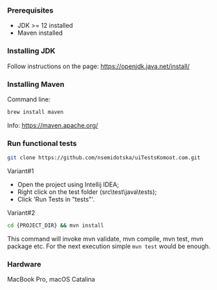 ### Prerequisites

* JDK >= 12 installed
* Maven installed

### Installing JDK

Follow instructions on the page: https://openjdk.java.net/install/

### Installing Maven

Command line: 
```bash
brew install maven 
```

Info: https://maven.apache.org/

### Run functional tests

```bash
git clone https://github.com/nsemidotska/uiTestsKomoot.com.git
```

Variant#1
- Open the project using Intellij IDEA;
- Right click on the test folder (src\test\java\tests);
- Click 'Run Tests in "tests"'.

Variant#2
```bash
cd {PROJECT_DIR} && mvn install
```
This command will invoke mvn validate, mvn compile, mvn test, mvn package etc.
For the next execution simple ```mvn test``` would be enough.


### Hardware 
MacBook Pro,
macOS Catalina

